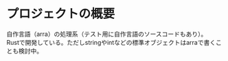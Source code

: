 # プロジェクトの概要
自作言語（arra）の処理系（テスト用に自作言語のソースコードもあり）。  
Rustで開発している。ただしstringやintなどの標準オブジェクトはarraで書くことも検討中。  